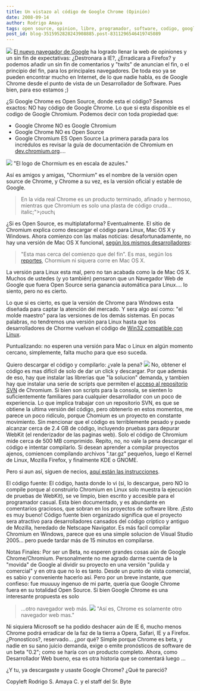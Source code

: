 ```yaml
---
title: Un vistazo al código de Google Chrome (Opinión)
date: 2008-09-14
author: Rodrigo Amaya
tags: open source, opinion, libre, programador, software, codigo, google
post_id: blog-3515952828243908885.post-8311296546419745089
---
```


[![](https://2.bp.blogspot.com/_ayvorITawE4/SM2-CTy9_UI/AAAAAAAABP4/hHrgVFM8ZcY/s320/Chrome_nav_150x75.jpg)](https://2.bp.blogspot.com/_ayvorITawE4/SM2-CTy9_UI/AAAAAAAABP4/hHrgVFM8ZcY/s1600-h/Chrome_nav_150x75.jpg) [El nuevo navegador de Google](http://www.srbyte.com/2008/09/navegador-web-de-google.html) ha logrado llenar la web de opiniones y un sin fin de expectativas:
¿Destronara a IE?, ¿Erradicara a Firefox? y podemos añadir un sin fin de comentarios y "twits" de anuncian el fin, o el principio del fin, para los principales navegadores. De toda eso ya se pueden encontrar mucho en Internet, de lo que nadie habla, es de Google Chrome desde el punto de vista de un Desarrollador de Software. Pues bien, para eso estamos ;)

¿Si Google Chrome es Open Source, donde esta el código? Seamos exactos: NO hay código de Google Chrome. Lo que si esta disponible es el codigo de Google Chromium. Podemos decir con toda propiedad que:

- Google Chrome NO es Google Chromium
- Google Chrome NO es Open Source
- Google Chromium ES Open Source
La primera parada para los incrédulos es revisar la guía de documentación de Chromium en [dev.chromium.org](http://dev.chromium.org/)....

[![](https://1.bp.blogspot.com/_ayvorITawE4/SM2_wG05awI/AAAAAAAABQQ/sr072SSnQ-Q/s320/chormium.png)](https://1.bp.blogspot.com/_ayvorITawE4/SM2_wG05awI/AAAAAAAABQQ/sr072SSnQ-Q/s1600-h/chormium.png)
"El logo de Chormium es en
escala de azules."

Así es amigos y amigas, "Chormium" es el nombre de la versión open source de Chrome, y Chrome a su vez, es la versión oficial y estable de Google.

> En la
> vida real Chrome es un producto terminado, afinado y hermoso, mientras que Chromium es solo
> una plasta de código cruda... italic;">¡ouch¡

¿Si es Open Source, es multiplataforma? Eventualmente. El sitio de Chromium explica como descargar el código para Linux, Mac OS X y Windows. Ahora comienzo con las malas noticias: desafortunadamente, no hay una versión de Mac OS X funcional, [según los mismos desarrolladores](http://dev.chromium.org/developers/how-tos/build-instructions-os-x):
> "Esta mas
> cerca del comienzo que del fin".
Es mas, según los [reportes](http://dev.chromium.org/developers/mac-os-x-detailed-status), Chormium ni siquera corre en Mac OS X.

La versión para Linux esta mal, pero no tan acabada como la de Mac OS X. Muchos de ustedes (y yo también) pensaron que un Navegador Web de Google que fuera Open Source seria ganancia automática para Linux.... lo siento, pero no es cierto.

Lo que si es cierto, es que la versión de Chrome para Windows esta diseñada para captar la atención del mercado. Y sera algo así como: "el molde maestro" para las versiones de los demás sistemas. En pocas palabras, no tendremos una versión para Linux hasta que los desarrolladores de Chorme vuelvan el código de [Win32 compatible con Linux](http://dev.chromium.org/developers/how-tos/linux-development).

Puntualizando: no esperen una versión para Mac o Linux en algún momento cercano, simplemente, falta mucho para que eso suceda.

Quiero descargar el código y compilarlo: ¿vale la pena?
[![](https://3.bp.blogspot.com/_ayvorITawE4/SM3BVvq9bVI/AAAAAAAABQY/2PugazfGiTU/s200/subversion_logo-384x332.png)](https://3.bp.blogspot.com/_ayvorITawE4/SM3BVvq9bVI/AAAAAAAABQY/2PugazfGiTU/s1600-h/subversion_logo-384x332.png) No, obtener el
código es mas difícil de solo de dar un click y descargar. Por que además de eso, hay que instalar las librerias que "la solucion" demanda, y tambien hay que instalar una serie de scripts que permiten el [acceso al repositorio SVN](http://www.srbyte.com/2008/03/programemos-mejor-subversion.html) de Chromium. Si bien son scripts para la consola, se sienten lo suficientemente familiares para cualquier desarrollador con un poco de experiencia. Lo que implica trabajar con un repositorio SVN, es que se obtiene la ultima versión del código, pero obtenerlo en estos momentos, me parece un poco ridículo, porque Chomium es un proyecto en constante movimiento. Sin mencionar que el código es terriblemente pesado y puede alcanzar cerca de 2.4 GB de código, incluyendo pruebas para depurar WebKit (el renderizador de las paginas web). Solo el código de Chromium mide cerca de 500 MB comprimido. Repito, no, no vale la pena descargar el código e intentar compilarlo. Si desean aprender a compilar proyectos ajenos, comiencen compilando archivos ".tar.gz" pequeños, luego el Kernel de Linux, Mozilla Firefox, y finalmente KDE o GNOME.

Pero si aun así, siguen de necios, [aquí están las instrucciones](http://dev.chromium.org/developers/how-tos/build-instructions-windows).

El código fuente: El código, hasta donde lo vi (si, lo descargue, pero NO lo compile porque al construirlo Chromium en Linux solo muestra la ejecución de pruebas de WebKit), se ve limpio, bien escrito y accesible para el programador casual. Esta bien documentado, y es abundante en comentarios graciosos, que sobran en los proyectos de software libre. ¡Esto es muy bueno! Código fuente bien organizado significa que el proyecto sera atractivo para desarrolladores cansados del código críptico y antiguo de Mozilla, heredado de Netscape Navigator. Es más facil compilar Chromium en Windows, parece que es una simple solucion de Visual Studio 2005... pero puede tardar más de 15 minutos en compilarse.

Notas Finales: Por ser un Beta, no esperen grandes cosas aún de Google Chrome/Chromium. Personalmente no me agrado darme cuenta de la "movida" de Google al dividir su proyecto en una versión "pulida y comercial" y en otra que no lo es tanto. Desde un punto de vista comercial, es sabio y conveniente hacerlo así. Pero por un breve instante, que confieso: fue muuuuy ingenuo de mi parte, quería que Google Chrome fuera en su totalidad Open Source. Si bien Google Chrome es una interesante propuesta es solo
> ...otro navegador web más.
[![](https://2.bp.blogspot.com/_ayvorITawE4/SM2-vr0AjBI/AAAAAAAABQI/VkDhdlHtAJ0/s320/googlechrome_450x257.jpg)](https://2.bp.blogspot.com/_ayvorITawE4/SM2-vr0AjBI/AAAAAAAABQI/VkDhdlHtAJ0/s1600-h/googlechrome_450x257.jpg)
"Así es, Chrome es solamente
otro navegador web mas."

Ni siquiera Microsoft se ha podido deshacer aún de IE 6, mucho menos Chrome podrá erradicar de la faz de la tierra a Opera, Safari, IE y a Firefox. ¿Pronosticos?, reservado... ¿por qué? Simple porque Chrome es beta, y nadie en su sano juicio demanda, exige o emite pronósticos de software de un beta "0.2"; como se haría con un producto completo. Ahora, como Desarrollador Web bueno, esa es otra historia que se comentará luego ...

¿Y tu, ya descargaste y usaste Google Chrome? ¿Qué te pareció?

Copyleft Rodrigo S. Amaya C. y el staff del Sr. Byte